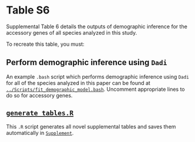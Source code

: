 # Table S6

Supplemental Table 6 details the outputs of demographic inference for the accessory genes of all species analyzed in this study.

To recreate this table, you must:

## Perform demographic inference using `Dadi`
  An example `.bash` script which performs demographic inference using `Dadi` for all of the species analyzed in this paper can be found at [`../Scripts/fit_demographic_model.bash`](../Scripts/fit_demographic_model.bash). Uncomment appropriate lines to do so for accessory genes.
## [`generate_tables.R`](../Scripts/generate_tables.R)
  This `.R` script generates all novel supplemental tables and saves them automatically in  [`Supplement`](../Supplement).
